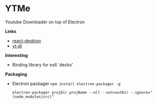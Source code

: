# YTMe

Youtube Downloader on top of Electron

**Links**
- [react-desktop](http://reactdesktop.js.org/)
- [yt-dl](https://github.com/fent/node-ytdl-core)


**Interesting**

 - Binding library for es6 'decko'

**Packaging**

 - Electron packager `npm install electron-packager -g`

	`electron-packager projDir projName --all --out=outDir --ignore="(node_modules|src)"`
